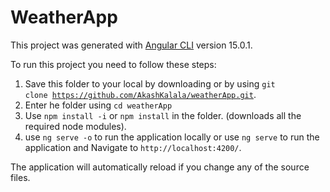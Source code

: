 # WeatherApp

This project was generated with [Angular CLI](https://github.com/angular/angular-cli) version 15.0.1.

To run this project you need to follow these steps:
  1. Save this folder to your local by downloading or by using <code>git clone https://github.com/AkashKalala/weatherApp.git</code>.
  2. Enter he folder using <code>cd weatherApp</code>
  3. Use <code>npm install -i</code> or <code>npm install</code> in the folder. (downloads all the required node modules).
  4. use <code>ng serve -o</code> to run the application locally or use <code>ng serve</code> to run the application and Navigate to `http://localhost:4200/`.


The application will automatically reload if you change any of the source files.
